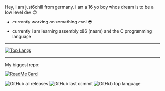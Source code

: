 Hey,
i am just6chill from germany.
i am a 16 yo boy whos dream is to be a low level dev 😊


* currently working on something cool 😎

* currently i am learning assembly x86 (nasm) and the C programming language

-------------------------------------------------------------------------------------------------------------------------------------------


[![Top Langs](https://github-readme-stats.vercel.app/api/top-langs/?username=just6chill)](https://github.com/just6chill)

--------------------------------------------------------------------------------------------------------------------------------------------

My biggest repo:

[![ReadMe Card](https://github-readme-stats.vercel.app/api/pin/?username=just6chill&repo=hdir)](https://github.com/just6chill/hdir)

![GitHub all releases](https://img.shields.io/github/downloads/just6chill/hdir/total)
![GitHub last commit](https://img.shields.io/github/last-commit/just6chill/hdir)
![GitHub top language](https://img.shields.io/github/languages/top/just6chill/hdir)
